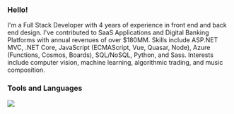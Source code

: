 ### Hello!

I'm a Full Stack Developer with 4 years of experience in front end and back end design.  I've contributed to SaaS Applications and Digital Banking Platforms with annual revenues of over $180MM. Skills include ASP.NET MVC, .NET Core, JavaScript (ECMAScript, Vue, Quasar, Node), Azure (Functions, Cosmos, Boards), SQL/NoSQL, Python, and Sass. Interests include computer vision, machine learning, algorithmic trading, and music composition.

### Tools and Languages

<!-- get icons from https://github.com/tandpfun/skill-icons -->
<img src="https://skillicons.dev/icons?i=js,nodejs,svelte,vue,react,html,css,sass,ts,mysql,postman,py,vite,docker,kubernetes,git,aws,azure&perline=4" />
